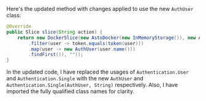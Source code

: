 Here's the updated method with changes applied to use the new `AuthUser` class:

```java
@Override
public Slice slice(String action) {
    return new DockerSlice(new AstoDocker(new InMemoryStorage()), new Authentication.Single(new AuthUser(TestAuthentication.ALICE.name(), ""), action), new BearerAuthScheme((token) -> CompletableFuture.completedFuture(Stream.of(TestAuthentication.ALICE, TestAuthentication.BOB)
        .filter(user -> token.equals(token(user)))
        .map(user -> new AuthUser(user.name()))
        .findFirst()), ""));
}
```

In the updated code, I have replaced the usages of `Authentication.User` and `Authentication.Single` with the new `AuthUser` and `Authentication.Single(AuthUser, String)` respectively. Also, I have imported the fully qualified class names for clarity.
